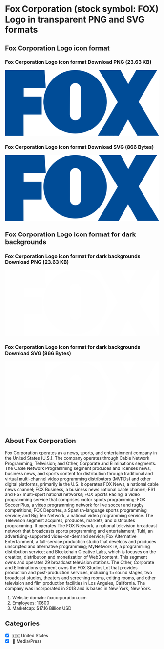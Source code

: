 # Fox Corporation (stock symbol: FOX) Logo in transparent PNG and SVG formats

## Fox Corporation Logo icon format

### Fox Corporation Logo icon format Download PNG (23.63 KB)

![Fox Corporation Logo icon format Download PNG (23.63 KB)](/img/orig/FOX-a0b08ad2.png)

### Fox Corporation Logo icon format Download SVG (866 Bytes)

![Fox Corporation Logo icon format Download SVG (866 Bytes)](/img/orig/FOX-0f56263d.svg)

## Fox Corporation Logo icon format for dark backgrounds

### Fox Corporation Logo icon format for dark backgrounds Download PNG (23.63 KB)

![Fox Corporation Logo icon format for dark backgrounds Download PNG (23.63 KB)](/img/orig/FOX.D-d3e194f3.png)

### Fox Corporation Logo icon format for dark backgrounds Download SVG (866 Bytes)

![Fox Corporation Logo icon format for dark backgrounds Download SVG (866 Bytes)](/img/orig/FOX.D-36d7ea16.svg)

## About Fox Corporation

Fox Corporation operates as a news, sports, and entertainment company in the United States (U.S.). The company operates through Cable Network Programming; Television; and Other, Corporate and Eliminations segments. The Cable Network Programming segment produces and licenses news, business news, and sports content for distribution through traditional and virtual multi-channel video programming distributors (MVPDs) and other digital platforms, primarily in the U.S. It operates FOX News, a national cable news channel; FOX Business, a business news national cable channel; FS1 and FS2 multi-sport national networks; FOX Sports Racing, a video programming service that comprises motor sports programming; FOX Soccer Plus, a video programming network for live soccer and rugby competitions; FOX Deportes, a Spanish-language sports programming service; and Big Ten Network, a national video programming service. The Television segment acquires, produces, markets, and distributes programming. It operates The FOX Network, a national television broadcast network that broadcasts sports programming and entertainment; Tubi, an advertising-supported video-on-demand service; Fox Alternative Entertainment, a full-service production studio that develops and produces unscripted and alternative programming; MyNetworkTV, a programming distribution service; and Blockchain Creative Labs, which is focuses on the creation, distribution and monetization of Web3 content. This segment owns and operates 29 broadcast television stations. The Other, Corporate and Eliminations segment owns the FOX Studios Lot that provides production and post-production services, including 15 sound stages, two broadcast studios, theaters and screening rooms, editing rooms, and other television and film production facilities in Los Angeles, California. The company was incorporated in 2018 and is based in New York, New York.

1. Website domain: foxcorporation.com
2. Employees: 10600
3. Marketcap: $17.16 Billion USD


## Categories
- [x] 🇺🇸 United States
- [x] 📰 Media/Press
